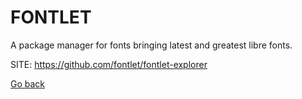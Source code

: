# FONTLET
 
 A package manager for fonts bringing latest and
 greatest libre fonts.
 
 SITE: https://github.com/fontlet/fontlet-explorer

 [Go back](https://portable-linux-apps.github.io/apps.html)
